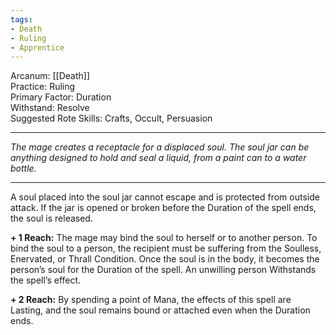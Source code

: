 ```yaml
---
tags:
- Death
- Ruling
- Apprentice
---
```


Arcanum: [[Death]]\
Practice: Ruling\
Primary Factor: Duration\
Withstand: Resolve\
Suggested Rote Skills: Crafts, Occult, Persuasion

---

_The mage creates a receptacle for a displaced soul. The soul jar can be anything designed to hold and seal a liquid, from a paint can to a water bottle._

---

A soul placed into the soul jar cannot escape and is protected from outside attack. If the jar is opened or broken before the Duration of the spell ends, the soul is released.

**+ 1 Reach:** The mage may bind the soul to herself or to another person. To bind the soul to a person, the recipient must be suffering from the Soulless, Enervated, or Thrall Condition. Once the soul is in the body, it becomes the person’s soul for the Duration of the spell. An unwilling person Withstands the spell’s effect.

**+ 2 Reach:** By spending a point of Mana, the effects of this spell are Lasting, and the soul remains bound or attached even when the Duration ends.